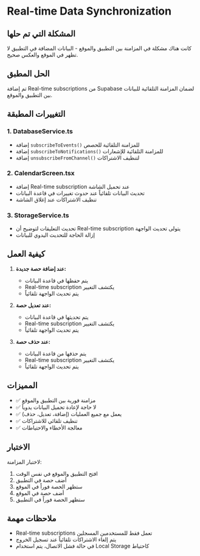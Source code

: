 # Real-time Data Synchronization

## المشكلة التي تم حلها
كانت هناك مشكلة في المزامنة بين التطبيق والموقع - البيانات المضافة في التطبيق لا تظهر في الموقع والعكس صحيح.

## الحل المطبق
تم إضافة Real-time subscriptions من Supabase لضمان المزامنة التلقائية للبيانات بين التطبيق والموقع.

## التغييرات المطبقة

### 1. DatabaseService.ts
- إضافة `subscribeToEvents()` للمزامنة التلقائية للحصص
- إضافة `subscribeToNotifications()` للمزامنة التلقائية للإشعارات
- إضافة `unsubscribeFromChannel()` لتنظيف الاشتراكات

### 2. CalendarScreen.tsx
- إضافة Real-time subscription عند تحميل الشاشة
- تحديث البيانات تلقائياً عند حدوث تغييرات في قاعدة البيانات
- تنظيف الاشتراكات عند إغلاق الشاشة

### 3. StorageService.ts
- تحديث التعليقات لتوضيح أن Real-time subscription يتولى تحديث الواجهة
- إزالة الحاجة للتحديث اليدوي للبيانات

## كيفية العمل

1. **عند إضافة حصة جديدة:**
   - يتم حفظها في قاعدة البيانات
   - Real-time subscription يكتشف التغيير
   - يتم تحديث الواجهة تلقائياً

2. **عند تعديل حصة:**
   - يتم تحديثها في قاعدة البيانات
   - Real-time subscription يكتشف التغيير
   - يتم تحديث الواجهة تلقائياً

3. **عند حذف حصة:**
   - يتم حذفها من قاعدة البيانات
   - Real-time subscription يكتشف التغيير
   - يتم تحديث الواجهة تلقائياً

## المميزات

- ✅ مزامنة فورية بين التطبيق والموقع
- ✅ لا حاجة لإعادة تحميل البيانات يدوياً
- ✅ يعمل مع جميع العمليات (إضافة، تعديل، حذف)
- ✅ تنظيف تلقائي للاشتراكات
- ✅ معالجة الأخطاء والاحتياطات

## الاختبار

لاختبار المزامنة:
1. افتح التطبيق والموقع في نفس الوقت
2. أضف حصة في التطبيق
3. ستظهر الحصة فوراً في الموقع
4. أضف حصة في الموقع
5. ستظهر الحصة فوراً في التطبيق

## ملاحظات مهمة

- Real-time subscriptions تعمل فقط للمستخدمين المسجلين
- يتم إلغاء الاشتراكات تلقائياً عند تسجيل الخروج
- في حالة فشل الاتصال، يتم استخدام Local Storage كاحتياط
